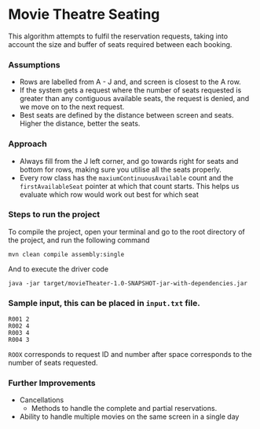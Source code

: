 # Movie Theatre Seating

This algorithm attempts to fulfil the reservation requests, taking into account the size and buffer of seats required 
between each booking.

### Assumptions

* Rows are labelled from A - J and, and screen is closest to the A row. 
* If the system gets a request where the number of seats requested is greater than any contiguous available seats, the 
request is denied, and we move on to the next request. 
* Best seats are defined by the distance between screen and seats. Higher the distance, better the seats. 

### Approach
* Always fill from the J left corner, and go towards right for seats and bottom for rows, making 
sure you utilise all the seats properly. 
* Every row class has the ``maxiumContinuousAvailable`` count and the ``firstAvailableSeat`` pointer at which that count starts. This helps
us evaluate which row would work out best for which seat

### Steps to run the project
To compile the project, open your terminal and 
go to the root directory of the project, and run the following command

```
mvn clean compile assembly:single
```

And to execute the driver code
```
java -jar target/movieTheater-1.0-SNAPSHOT-jar-with-dependencies.jar
```

### Sample input, this can be placed in ``input.txt`` file.
```
R001 2
R002 4
R003 4
R004 3
```
``ROOX`` corresponds to request ID and number after space corresponds to the number of seats requested. 

### Further Improvements
* Cancellations
    * Methods to handle the complete and partial reservations. 
* Ability to handle multiple movies on the same screen  in a single day